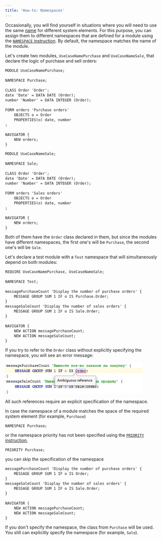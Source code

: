 ```yaml
---
title: 'How-to: Namespaces'
---
```


Occasionally, you will find yourself in situations where you will need to use the same [name](Naming.md) for different system elements. For this purpose, you can assign them to different namespaces that are defined for a module using the [`NAMESPACE` instruction](Module_header.md). By default, the namespace matches the name of the module.

Let's create two modules, `UseCaseNamePurchase` and `UseCaseNameSale`, that declare the logic of purchase and sell orders:

```lsf
MODULE UseCaseNamePurchase;

NAMESPACE Purchase;

CLASS Order 'Order';
date 'Date' = DATA DATE (Order);
number 'Number' = DATA INTEGER (Order);

FORM orders 'Purchase orders'
    OBJECTS o = Order
    PROPERTIES(o) date, number
;

NAVIGATOR {
    NEW orders;
}
```

```lsf
MODULE UseCaseNameSale;

NAMESPACE Sale;

CLASS Order 'Order';
date 'Date' = DATA DATE (Order);
number 'Number' = DATA INTEGER (Order);

FORM orders 'Sales orders'
    OBJECTS o = Order
    PROPERTIES(o) date, number
;

NAVIGATOR {
    NEW orders;
}
```

Both of them have the `Order` class declared in them, but since the modules have different namespaces, the first one's will be `Purchase`, the second one's will be `Sale`.

Let's declare a test module with a `Test` namespace that will simultaneously depend on both modules:

```lsf
REQUIRE UseCaseNamePurchase, UseCaseNameSale;

NAMESPACE Test;

messagePurchaseCount 'Display the number of purchase orders' {
    MESSAGE GROUP SUM 1 IF o IS Purchase.Order;
}
messageSaleCount 'Display the number of sales orders' {
    MESSAGE GROUP SUM 1 IF o IS Sale.Order;
}

NAVIGATOR {
    NEW ACTION messagePurchaseCount;
    NEW ACTION messageSaleCount;
}
```

If you try to refer to the `Order` class without explicitly specifying the namespace, you will see an error message:

![](images/How-to_Namespaces.png)

All such references require an explicit specification of the namespace.

In case the namespace of a module matches the space of the required system element (for example, `Purchase`)

```lsf
NAMESPACE Purchase;
```

or the namespace priority has not been specified using the [`PRIORITY` instruction](Module_header.md),

```lsf
PRIORITY Purchase;
```

you can skip the specification of the namespace

```lsf
messagePurchaseCount 'Display the number of purchase orders' {
    MESSAGE GROUP SUM 1 IF o IS Order;
}
messageSaleCount 'Display the number of sales orders' {
    MESSAGE GROUP SUM 1 IF o IS Sale.Order;
}

NAVIGATOR {
    NEW ACTION messagePurchaseCount;
    NEW ACTION messageSaleCount;
}
```

If you don't specify the namespace, the class from `Purchase` will be used. You still can explicitly specify the namespace (for example, `Sale`).
